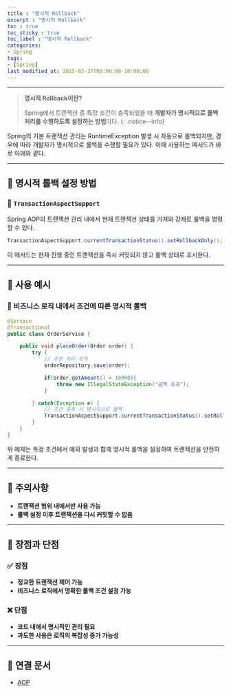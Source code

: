 ```yaml
---
title : "명시적 Rollback"
excerpt : "명시적 Rollback"
toc : true
toc_sticky : true
toc_label : "명시적 Rollback"
categories:
- Spring
tags:
- [Spring]
last_modified_at: 2025-03-27T08:00:00-10:00:00
---
```

  
---
  
> **명시적 Rollback이란?**  
>
> Spring에서 트랜잭션 중 특정 조건이 충족되었을 때 **개발자가 명시적으로 롤백 처리를 수행하도록 설정하는 방법**이다. 
{: .notice--info}  

 Spring의 기본 트랜잭션 관리는 RuntimeException 발생 시 자동으로 롤백되지만, 경우에 따라 개발자가 명시적으로 롤백을 수행할 필요가 있다. 이때 사용하는 메서드가 바로 아래와 같다.

---
  
## 📌 명시적 롤백 설정 방법
  
### 🎯 `TransactionAspectSupport`

Spring AOP의 트랜잭션 관리 내에서 현재 트랜잭션 상태를 가져와 강제로 롤백을 명령할 수 있다.
  
```java
TransactionAspectSupport.currentTransactionStatus().setRollbackOnly();
```

이 메서드는 현재 진행 중인 트랜잭션을 즉시 커밋되지 않고 롤백 상태로 표시한다.

---
  
## 📌 사용 예시
  
### 🎯 비즈니스 로직 내에서 조건에 따른 명시적 롤백
  
```java
@Service
@Transactional
public class OrderService {

    public void placeOrder(Order order) {
        try {
            // 주문 처리 로직
            orderRepository.save(order);

            if(order.getAmount() > 10000){
                throw new IllegalStateException("금액 초과");
            }

        } catch(Exception e) {
            // 조건 충족 시 명시적으로 롤백
            TransactionAspectSupport.currentTransactionStatus().setRollbackOnly();
        }
    }
}
```

위 예제는 특정 조건에서 예외 발생과 함께 명시적 롤백을 설정하여 트랜잭션을 안전하게 종료한다.

---
  
## 📌 주의사항

- **트랜잭션 범위 내에서만 사용 가능**
- **롤백 설정 이후 트랜잭션을 다시 커밋할 수 없음**

---
  
## 📌 장점과 단점
  
### ✅ 장점
- **정교한 트랜잭션 제어 가능**
- **비즈니스 로직에서 명확한 롤백 조건 설정 가능**
  
### ❌ 단점
- **코드 내에서 명시적인 관리 필요**
- **과도한 사용은 로직의 복잡성 증가 가능성**

---
  
## 📌 연결 문서
- [AOP](../../spring/spring-AOP)
